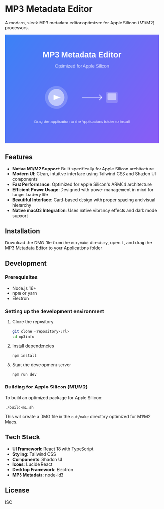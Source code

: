 # MP3 Metadata Editor

A modern, sleek MP3 metadata editor optimized for Apple Silicon (M1/M2) processors.

![MP3 Metadata Editor](assets/dmg-background.svg)

## Features

- **Native M1/M2 Support**: Built specifically for Apple Silicon architecture
- **Modern UI**: Clean, intuitive interface using Tailwind CSS and Shadcn UI components
- **Fast Performance**: Optimized for Apple Silicon's ARM64 architecture
- **Efficient Power Usage**: Designed with power management in mind for longer battery life
- **Beautiful Interface**: Card-based design with proper spacing and visual hierarchy
- **Native macOS Integration**: Uses native vibrancy effects and dark mode support

## Installation

Download the DMG file from the `out/make` directory, open it, and drag the MP3 Metadata Editor to your Applications folder.

## Development

### Prerequisites

- Node.js 16+
- npm or yarn
- Electron

### Setting up the development environment

1. Clone the repository
   ```bash
   git clone <repository-url>
   cd mp3info
   ```

2. Install dependencies
   ```bash
   npm install
   ```

3. Start the development server
   ```bash
   npm run dev
   ```

### Building for Apple Silicon (M1/M2)

To build an optimized package for Apple Silicon:

```bash
./build-m1.sh
```

This will create a DMG file in the `out/make` directory optimized for M1/M2 Macs.

## Tech Stack

- **UI Framework**: React 18 with TypeScript
- **Styling**: Tailwind CSS
- **Components**: Shadcn UI
- **Icons**: Lucide React
- **Desktop Framework**: Electron
- **MP3 Metadata**: node-id3

## License

ISC 
